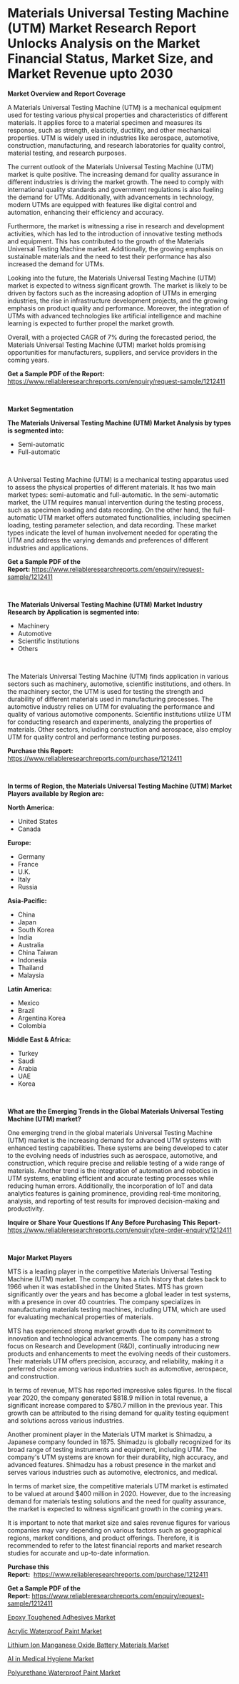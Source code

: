 <p><h1>Materials Universal Testing Machine (UTM) Market Research Report Unlocks Analysis on the Market Financial Status, Market Size, and Market Revenue upto 2030</h1></p><p><strong>Market Overview and Report Coverage</strong></p>
<p><p>A Materials Universal Testing Machine (UTM) is a mechanical equipment used for testing various physical properties and characteristics of different materials. It applies force to a material specimen and measures its response, such as strength, elasticity, ductility, and other mechanical properties. UTM is widely used in industries like aerospace, automotive, construction, manufacturing, and research laboratories for quality control, material testing, and research purposes.</p><p>The current outlook of the Materials Universal Testing Machine (UTM) market is quite positive. The increasing demand for quality assurance in different industries is driving the market growth. The need to comply with international quality standards and government regulations is also fueling the demand for UTMs. Additionally, with advancements in technology, modern UTMs are equipped with features like digital control and automation, enhancing their efficiency and accuracy.</p><p>Furthermore, the market is witnessing a rise in research and development activities, which has led to the introduction of innovative testing methods and equipment. This has contributed to the growth of the Materials Universal Testing Machine market. Additionally, the growing emphasis on sustainable materials and the need to test their performance has also increased the demand for UTMs.</p><p>Looking into the future, the Materials Universal Testing Machine (UTM) market is expected to witness significant growth. The market is likely to be driven by factors such as the increasing adoption of UTMs in emerging industries, the rise in infrastructure development projects, and the growing emphasis on product quality and performance. Moreover, the integration of UTMs with advanced technologies like artificial intelligence and machine learning is expected to further propel the market growth.</p><p>Overall, with a projected CAGR of 7% during the forecasted period, the Materials Universal Testing Machine (UTM) market holds promising opportunities for manufacturers, suppliers, and service providers in the coming years.</p></p>
<p><strong>Get a Sample PDF of the Report:</strong> <a href="https://www.reliableresearchreports.com/enquiry/request-sample/1212411">https://www.reliableresearchreports.com/enquiry/request-sample/1212411</a></p>
<p>&nbsp;</p>
<p><strong>Market Segmentation</strong></p>
<p><strong>The Materials Universal Testing Machine (UTM) Market Analysis by types is segmented into:</strong></p>
<p><ul><li>Semi-automatic</li><li>Full-automatic</li></ul></p>
<p>&nbsp;</p>
<p><p>A Universal Testing Machine (UTM) is a mechanical testing apparatus used to assess the physical properties of different materials. It has two main market types: semi-automatic and full-automatic. In the semi-automatic market, the UTM requires manual intervention during the testing process, such as specimen loading and data recording. On the other hand, the full-automatic UTM market offers automated functionalities, including specimen loading, testing parameter selection, and data recording. These market types indicate the level of human involvement needed for operating the UTM and address the varying demands and preferences of different industries and applications.</p></p>
<p><strong>Get a Sample PDF of the Report:</strong>&nbsp;<a href="https://www.reliableresearchreports.com/enquiry/request-sample/1212411">https://www.reliableresearchreports.com/enquiry/request-sample/1212411</a></p>
<p>&nbsp;</p>
<p><strong>The Materials Universal Testing Machine (UTM) Market Industry Research by Application is segmented into:</strong></p>
<p><ul><li>Machinery</li><li>Automotive</li><li>Scientific Institutions</li><li>Others</li></ul></p>
<p>&nbsp;</p>
<p><p>The Materials Universal Testing Machine (UTM) finds application in various sectors such as machinery, automotive, scientific institutions, and others. In the machinery sector, the UTM is used for testing the strength and durability of different materials used in manufacturing processes. The automotive industry relies on UTM for evaluating the performance and quality of various automotive components. Scientific institutions utilize UTM for conducting research and experiments, analyzing the properties of materials. Other sectors, including construction and aerospace, also employ UTM for quality control and performance testing purposes.</p></p>
<p><strong>Purchase this Report:</strong>&nbsp; <a href="https://www.reliableresearchreports.com/purchase/1212411">https://www.reliableresearchreports.com/purchase/1212411</a></p>
<p>&nbsp;</p>
<p><strong>In terms of Region, the Materials Universal Testing Machine (UTM) Market Players available by Region are:</strong></p>
<p>
    <p> <strong> North America: </strong>
        <ul>
            <li>United States</li>
            <li>Canada</li>
        </ul>
        </p> 
    <p> <strong> Europe: </strong>
        <ul>
            <li>Germany</li>
            <li>France</li>
            <li>U.K.</li>
            <li>Italy</li>
            <li>Russia</li>
        </ul>
        </p> 
    <p> <strong> Asia-Pacific: </strong>
        <ul>
            <li>China</li>
            <li>Japan</li>
            <li>South Korea</li>
            <li>India</li>
            <li>Australia</li>
            <li>China Taiwan</li>
            <li>Indonesia</li>
            <li>Thailand</li>
            <li>Malaysia</li>
        </ul>
        </p> 
    <p> <strong> Latin America: </strong>
        <ul>
            <li>Mexico</li>
            <li>Brazil</li>
            <li>Argentina Korea</li>
            <li>Colombia</li>
        </ul>
        </p> 
    <p> <strong> Middle East & Africa: </strong>
        <ul>
            <li>Turkey</li>
            <li>Saudi</li>
            <li>Arabia</li>
            <li>UAE</li>
            <li>Korea</li>
        </ul>
    </p>
    </p>
<p>&nbsp;</p>
<p><strong>What are the Emerging Trends in the Global Materials Universal Testing Machine (UTM) market?</strong></p>
<p><p>One emerging trend in the global materials Universal Testing Machine (UTM) market is the increasing demand for advanced UTM systems with enhanced testing capabilities. These systems are being developed to cater to the evolving needs of industries such as aerospace, automotive, and construction, which require precise and reliable testing of a wide range of materials. Another trend is the integration of automation and robotics in UTM systems, enabling efficient and accurate testing processes while reducing human errors. Additionally, the incorporation of IoT and data analytics features is gaining prominence, providing real-time monitoring, analysis, and reporting of test results for improved decision-making and productivity.</p></p>
<p><strong>Inquire or Share Your Questions If Any Before Purchasing This Report</strong>- <a href="https://www.reliableresearchreports.com/enquiry/pre-order-enquiry/1212411">https://www.reliableresearchreports.com/enquiry/pre-order-enquiry/1212411</a></p>
<p>&nbsp;</p>
<p><strong>Major Market Players</strong></p>
<p><p>MTS is a leading player in the competitive Materials Universal Testing Machine (UTM) market. The company has a rich history that dates back to 1966 when it was established in the United States. MTS has grown significantly over the years and has become a global leader in test systems, with a presence in over 40 countries. The company specializes in manufacturing materials testing machines, including UTM, which are used for evaluating mechanical properties of materials.</p><p>MTS has experienced strong market growth due to its commitment to innovation and technological advancements. The company has a strong focus on Research and Development (R&D), continually introducing new products and enhancements to meet the evolving needs of their customers. Their materials UTM offers precision, accuracy, and reliability, making it a preferred choice among various industries such as automotive, aerospace, and construction.</p><p>In terms of revenue, MTS has reported impressive sales figures. In the fiscal year 2020, the company generated $818.9 million in total revenue, a significant increase compared to $780.7 million in the previous year. This growth can be attributed to the rising demand for quality testing equipment and solutions across various industries.</p><p>Another prominent player in the Materials UTM market is Shimadzu, a Japanese company founded in 1875. Shimadzu is globally recognized for its broad range of testing instruments and equipment, including UTM. The company's UTM systems are known for their durability, high accuracy, and advanced features. Shimadzu has a robust presence in the market and serves various industries such as automotive, electronics, and medical.</p><p>In terms of market size, the competitive materials UTM market is estimated to be valued at around $400 million in 2020. However, due to the increasing demand for materials testing solutions and the need for quality assurance, the market is expected to witness significant growth in the coming years.</p><p>It is important to note that market size and sales revenue figures for various companies may vary depending on various factors such as geographical regions, market conditions, and product offerings. Therefore, it is recommended to refer to the latest financial reports and market research studies for accurate and up-to-date information.</p></p>
<p><strong>Purchase this Report:</strong>&nbsp;&nbsp;<a href="https://www.reliableresearchreports.com/purchase/1212411">https://www.reliableresearchreports.com/purchase/1212411</a></p>
<p></p>
<p><strong>Get a Sample PDF of the Report:</strong>&nbsp;<a href="https://www.reliableresearchreports.com/enquiry/request-sample/1212411">https://www.reliableresearchreports.com/enquiry/request-sample/1212411</a></p>
<p><p><a href="https://www.linkedin.com/pulse/epoxy-toughened-adhesives-market-size-share-amp-trends/">Epoxy Toughened Adhesives Market</a></p><p><a href="https://medium.com/@marinaieme/acrylic-waterproof-paint-market-size-growth-forecast-2023-2030-e7cb2471bc6d">Acrylic Waterproof Paint Market</a></p><p><a href="https://www.linkedin.com/pulse/lithium-ion-manganese-oxide-battery-materials-market-size/">Lithium Ion Manganese Oxide Battery Materials Market</a></p><p><a href="https://www.linkedin.com/pulse/ai-medical-hygiene-market-research-report-provides-thorough-industry/">AI in Medical Hygiene Market</a></p><p><a href="https://medium.com/@porteradams98/polyurethane-waterproof-paint-market-size-growth-forecast-2023-2030-9d81e9b4d6cf">Polyurethane Waterproof Paint Market</a></p></p>